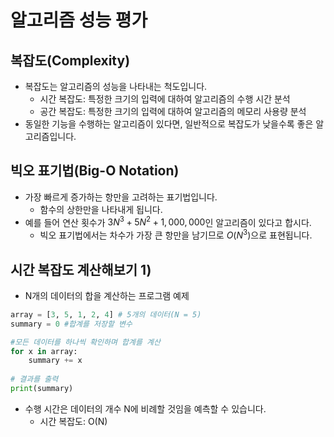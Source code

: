 # 알고리즘 성능 평가

## 복잡도(Complexity)
- 복잡도는 알고리즘의 성능을 나타내는 척도입니다.
  - 시간 복잡도: 특정한 크기의 입력에 대하여 알고리즘의 수행 시간 분석
  - 공간 복잡도: 특정한 크기의 입력에 대하여 알고리즘의 메모리 사용량 분석
- 동일한 기능을 수행하는 알고리즘이 있다면, 일반적으로 복잡도가 낮을수록 좋은 알고리즘입니다.   

## 빅오 표기법(Big-O Notation)
- 가장 빠르게 증가하는 항만을 고려하는 표기법입니다.
  - 함수의 상한만을 나타내게 됩니다.
- 예를 들어 연산 횟수가 $3N^3 + 5N^2 + 1,000,000$인 알고리즘이 있다고 합시다.
  - 빅오 표기법에서는 차수가 가장 큰 항만을 남기므로 $O(N^3)$으로 표현됩니다.    

## 시간 복잡도 계산해보기 1)
- N개의 데이터의 합을 계산하는 프로그램 예제

```python
array = [3, 5, 1, 2, 4] # 5개의 데이터(N = 5)
summary = 0 #합계를 저장할 변수

#모든 데이터를 하나씩 확인하며 합계를 계산
for x in array:
    summary += x
    
# 결과를 출력
print(summary)
```
- 수행 시간은 데이터의 개수 N에 비례할 것임을 예측할 수 있습니다.
  - 시간 복잡도: O(N) 
